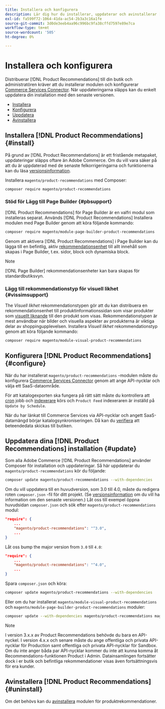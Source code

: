 ```yaml
---
title: Installera och konfigurera
description: Lär dig hur du installerar, uppdaterar och avinstallerar [!DNL Product Recommendations].
exl-id: fa599f72-1064-41da-ac54-2b3a3c16a1fe
source-git-commit: 3d0de3eeb4aa96c996bc9fa38cffd7597e89e7ca
workflow-type: tm+mt
source-wordcount: '505'
ht-degree: 0%

---
```


# Installera och konfigurera

Distribuerar [!DNL Product Recommendations] till din butik och administratören kräver att du installerar modulen och konfigurerar [Commerce Services Connector](../landing/saas.md). När uppdateringarna släpps kan du enkelt uppdatera din installation med den senaste versionen.

- [Installera](#install)
- [Konfigurera](#configure)
- [Uppdatera](#update)
- [Avinstallera](#uninstall)

## Installera [!DNL Product Recommendations] {#install}

På grund av [!DNL Product Recommendations] är ett fristående metapaket, uppdateringar släpps oftare än Adobe Commerce. Om du vill vara säker på att du är uppdaterad med de senaste felkorrigeringarna och funktionerna kan du läsa [versionsinformation](release-notes.md).

Installera `magento/product-recommendations` med Composer:

```bash
composer require magento/product-recommendations
```

### Stöd för Lägg till Page Builder {#pbsupport}

[!DNL Product Recommendations] för Page Builder är en valfri modul som installeras separat. Används [!DNL Product Recommendations] Installera modulen med Page Builder genom att köra följande kommando:

```bash
composer require magento/module-page-builder-product-recommendations
```

Genom att aktivera [!DNL Product Recommendations] i Page Builder kan du lägga till en befintlig, aktiv [rekommendationsenhet](https://experienceleague.adobe.com/docs/commerce-admin/page-builder/add-content/recommendations.html) till allt innehåll som skapas i Page Builder, t.ex. sidor, block och dynamiska block.

>[!NOTE]
>
>[!DNL Page Builder] rekommendationsenheter kan bara skapas för standardbutiksvyn.

### Lägg till rekommendationstyp för visuell likhet {#vissimsupport}

The _Visuell likhet_ rekommendationstypen gör att du kan distribuera en rekommendationsenhet till produktinformationssidan som visar produkter som [visuellt liknande](type.md#visualsim) till den produkt som visas. Rekommendationstypen är mest användbar när bilder och visuella aspekter av produkterna är viktiga delar av shoppingupplevelsen. Installera _Visuell likhet_ rekommendationstyp genom att köra följande kommando:

```bash
composer require magento/module-visual-product-recommendations
```

## Konfigurera [!DNL Product Recommendations] {#configure}

När du har installerat `magento/product-recommendations` -modulen måste du konfigurera [Commerce Services Connector](https://experienceleague.adobe.com/docs/commerce-admin/config/services/saas.html) genom att ange API-nycklar och välja ett SaaS-dataområde.

För att katalogexporten ska fungera på rätt sätt måste du kontrollera att [cron](https://experienceleague.adobe.com/docs/commerce-operations/configuration-guide/cli/configure-cron-jobs.html) jobb och [indexerare](https://experienceleague.adobe.com/docs/commerce-operations/configuration-guide/cli/manage-indexers.html) körs och `Product Feed` indexeraren är inställd på `Update by Schedule`.

När du har länkat till Commerce Services via API-nycklar och angett SaaS-datamängd börjar katalogsynkroniseringen. Då kan du [verifiera](verify.md) att beteendedata skickas till butiken.

## Uppdatera dina [!DNL Product Recommendations] installation {#update}

Som alla Adobe Commerce [!DNL Product Recommendations] använder Composer för installation och uppdateringar. Så här uppdaterar du `magento/product-recommendations` kör du följande:

```bash
composer update magento/product-recommendations --with-dependencies
```

Om du vill uppdatera till en huvudversion, som 3.0 till 4.0, måste du redigera roten `composer.json` -fil för ditt projekt. (Se [versionsinformation](release-notes.md) om du vill ha information om den senaste versionen.) Låt oss till exempel öppna huvudsidan `composer.json` och sök efter `magento/product-recommendations` modul:

```json
"require": {
    ...
    "magento/product-recommendations": "^3.0",
    ...
}
```

Låt oss bump the major version from `3.0` till `4.0`:

```json
"require": {
    ...
    "magento/product-recommendations": "^4.0",
    ...
}
```

Spara `composer.json` och köra:

```bash
composer update magento/product-recommendations --with-dependencies
```

Eller om du har installerat `magento/module-visual-product-recommendations` och `magento/module-page-builder-product-recommendations` moduler:

```bash
composer update --with-dependencies magento/product-recommendations magento/module-visual-product-recommendations magento/module-page-builder-product-recommendations
```

>[!NOTE]
>
> I version 3.x.x av Product Recommendations behövde du bara en API-nyckel. I version 4.x.x och senare måste du ange offentliga och privata API-nycklar för Production samt offentliga och privata API-nycklar för Sandbox. Om du inte anger båda par API-nycklar kommer du inte att kunna komma åt Recommendations-funktionen Product i Admin. Datainsamlingen fortsätter dock i er butik och befintliga rekommendationer visas även fortsättningsvis för era kunder.

## Avinstallera [!DNL Product Recommendations] {#uninstall}

Om det behövs kan du [avinstallera](https://experienceleague.adobe.com/docs/commerce-operations/installation-guide/tutorials/uninstall-modules.html) modulen för produktrekommendationer.

